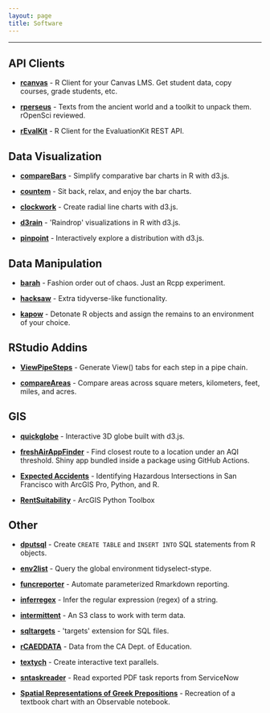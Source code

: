 ```yaml
---
layout: page
title: Software
---
```


<hr class="small">

## API Clients

- **[rcanvas](https://github.com/daranzolin/rcanvas)** - R Client for your Canvas LMS. Get student data, copy courses, grade students, etc.

- **[rperseus](https://github.com/ropensci/rperseus)** - Texts from the ancient world and a toolkit to unpack them. rOpenSci reviewed.

- **[rEvalKit](https://github.com/daranzolin/rEvalKit)** - R Client for the EvaluationKit REST API.

## Data Visualization

- **[compareBars](https://github.com/daranzolin/compareBars)** - Simplify comparative bar charts in R with d3.js.

- **[countem](https://github.com/daranzolin/countem)** - Sit back, relax, and enjoy the bar charts.

- **[clockwork](https://github.com/daranzolin/clockwork)** - Create radial line charts with d3.js. 

- **[d3rain](https://github.com/daranzolin/d3rain)** - 'Raindrop' visualizations in R with d3.js.

- **[pinpoint](https://github.com/daranzolin/pinpoint)** - Interactively explore a distribution with d3.js.

## Data Manipulation

- **[barah](https://github.com/daranzolin/barah)** - Fashion order out of chaos. Just an Rcpp experiment.

- **[hacksaw](https://github.com/daranzolin/hacksaw)** - Extra tidyverse-like functionality.

- **[kapow](https://github.com/daranzolin/kapow)** - Detonate R objects and assign the remains to an environment of your choice.

## RStudio Addins

- **[ViewPipeSteps](https://github.com/daranzolin/ViewPipeSteps)** - Generate View() tabs for each step in a pipe chain.

- **[compareAreas](https://github.com/daranzolin/compareAreas)** - Compare areas across square meters, kilometers, feet, miles, and acres.

## GIS

- **[quickglobe](https://github.com/daranzolin/quickglobe)** - Interactive 3D globe built with d3.js.

- **[freshAirAppFinder](https://github.com/daranzolin/freshAirFinderApp)** - Find closest route to a location under an AQI threshold. Shiny app bundled inside a package using GitHub Actions. 

- **[Expected Accidents](https://github.com/daranzolin/ExpectedAccidents)** - Identifying Hazardous Intersections in San Francisco with ArcGIS Pro, Python, and R.

- **[RentSuitability](https://github.com/daranzolin/RentSuitability)** - ArcGIS Python Toolbox

## Other

- **[dputsql](https://github.com/daranzolin/dputsql)** - Create `CREATE TABLE` and `INSERT INTO` SQL statements from R objects.

- **[env2list](https://github.com/daranzolin/env2list)** - Query the global environment tidyselect-stype.

- **[funcreporter](https://github.com/daranzolin/funcreporter)** - Automate parameterized Rmarkdown reporting.

- **[inferregex](https://github.com/daranzolin/inferregex)** - Infer the regular expression (regex) of a string.

- **[intermittent](https://github.com/ir-sfsu/intermittent)** - An S3 class to work with term data.

- **[sqltargets](https://github.com/daranzolin/sqltargets)** - 'targets' extension for SQL files.

- **[rCAEDDATA](https://github.com/daranzolin/rCAEDDATA)** - Data from the CA Dept. of Education.

- **[textych](https://github.com/daranzolin/textych)** - Create interactive text parallels.

- **[sntaskreader](https://github.com/ir-sfsu/sntaskreader)** - Read exported PDF task reports from ServiceNow

- **[Spatial Representations of Greek Prepositions](https://observablehq.com/@daranzolin/spatial-representation-of-prepositions)** - Recreation of a textbook chart with an Observable notebook.
